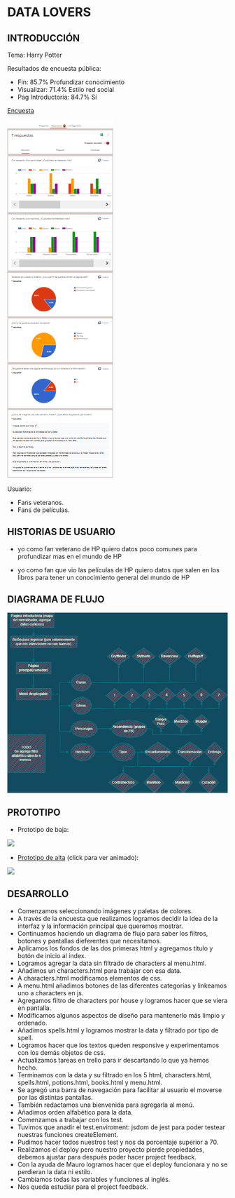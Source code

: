 # DATA LOVERS

## INTRODUCCIÓN

Tema: Harry Potter

Resultados de encuesta pública:
* Fin: 85.7% Profundizar conocimiento
* Visualizar: 71.4% Estilo red social
* Pag Introductoria: 84.7% Sí

[Encuesta](https://forms.gle/9mKVYh39ry7kxtK29)

<img src = "ENCUESTA.png">

Usuario: 
* Fans veteranos.
* Fans de películas.


## HISTORIAS DE USUARIO
* yo como fan veterano de HP
quiero datos poco comunes
para profundizar mas en el mundo de HP

* yo como fan que vio las películas de HP
quiero datos que salen en los libros
para tener un conocimiento general del mundo de HP

## DIAGRAMA DE FLUJO

<img src = "DATA LOVERS.drawio.png">


## PROTOTIPO

* Prototipo de baja:
<img src = "Prototipo de baja.jpg">

* [Prototipo de alta](https://www.figma.com/proto/yzVN7yna51fxq0GWQymypV/DATA-LOVERS?node-id=7%3A3&scaling=min-zoom&page-id=0%3A1&starting-point-node-id=7%3A3) (click para ver animado):
<img src = "DATA LOVERS.png">

## DESARROLLO

* Comenzamos seleccionando imágenes y paletas de colores.
* A través de la encuesta que realizamos logramos decidir la idea de la interfaz y la información principal que queremos mostrar.
* Continuamos haciendo un diagrama de flujo para saber los filtros, botones y pantallas dieferentes que necesitamos.
* Aplicamos los fondos de las dos primeras html y agregamos título y botón de inicio al index.
* Logramos agregar la data sin filtrado de characters al menu.html.
* Añadimos un characters.html para trabajar con esa data.
* A characters.html modificamos elementos de css.
* A menu.html añadimos botones de las diferentes categorías y linkeamos uno a characters en js.
* Agregamos filtro de characters por house y logramos hacer que se viera en pantalla.
* Modificamos algunos aspectos de diseño para mantenerlo más limpio y ordenado.
* Añadimos spells.html y logramos mostrar la data y filtrado por tipo de spell.
* Logramos hacer que los textos queden responsive y experimentamos con los demás objetos de css.
* Actualizamos tareas en trello para ir descartando lo que ya hemos hecho.
* Terminamos con la data y su filtrado en los 5 html, characters.html, spells.html, potions.html, books.html y menu.html.
* Se agregó una barra de navegación para facilitar al usuario el moverse por las distintas pantallas.
* También redactamos una bienvenida para agregarla al menú.
* Añadimos orden alfabético para la data.
* Comenzamos a trabajar con los test.
* Tuvimos que anadir el test.enviroment: jsdom de jest para poder testear nuestras funciones createElement.
* Pudimos hacer todos nuestros test y nos da porcentaje superior a 70.
* Realizamos el deploy pero nuestro proyecto pierde propiedades, debemos ajustar para después poder hacer project feedback.
* Con la ayuda de Mauro logramos hacer que el deploy funcionara y no se perdieran la data ni estilo.
* Cambiamos todas las variables y funciones al inglés.
* Nos queda estudiar para el project feedback.



